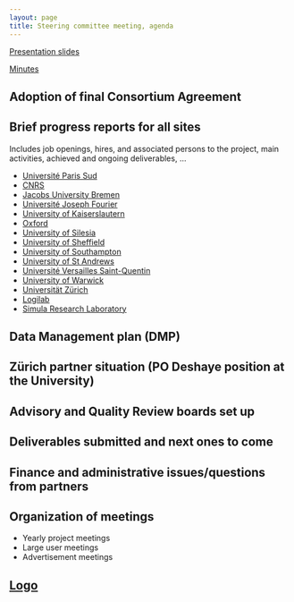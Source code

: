 ```yaml
---
layout: page
title: Steering committee meeting, agenda
---
```


[Presentation slides](../SC-StAndrews_presentation_final.pdf)

[Minutes](../minutes)

## Adoption of final Consortium Agreement

## Brief progress reports for all sites

Includes job openings, hires, and associated persons to the project,
main activities, achieved and ongoing deliverables, ...

- [Université Paris Sud](../ProgressReports/ParisSud)
- [CNRS](../ProgressReports/CNRS)
- [Jacobs University Bremen](../ProgressReports/JacU)
- [Université Joseph Fourier](../ProgressReports/UJF)
- [University of Kaiserslautern](../ProgressReports/Kaiserslautern)
- [Oxford](../ProgressReports/Oxford)
- [University of Silesia](../ProgressReports/Silesia)
- [University of Sheffield](../ProgressReports/Sheffield)
- [University of Southampton](../ProgressReports/Southampton)
- [University of St Andrews](../ProgressReports/StAndrews)
- [Université Versailles Saint-Quentin](../ProgressReports/UVersailles)
- [University of Warwick](../ProgressReports/Warwick)
- [Universität Zürich](../ProgressReports/Zurich)
- [Logilab](../ProgressReports/Logilab)
- [Simula Research Laboratory](../ProgressReports/Simula)

## Data Management plan (DMP)

## Zürich partner situation (PO Deshaye position at the University)

## Advisory and Quality Review boards set up

## Deliverables submitted and next ones to come

## Finance and administrative issues/questions from partners

## Organization of meetings

- Yearly project meetings
- Large user meetings
- Advertisement meetings

## [Logo](https://github.com/OpenDreamKit/OpenDreamKit/issues/5)
